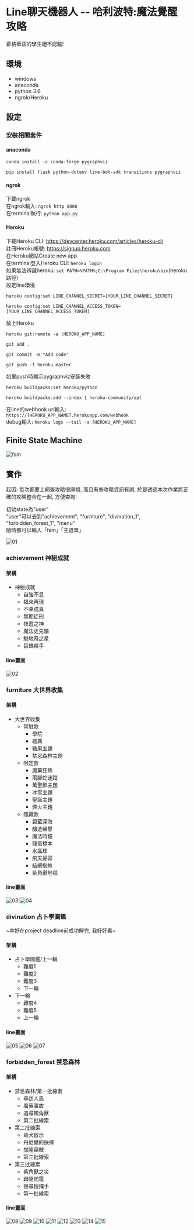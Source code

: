 # Line聊天機器人 -- 哈利波特:魔法覺醒 攻略
霍格華茲的學生絕不認輸!

## 環境
* windows
* anaconda
* python 3.6
* ngrok/Heroku

## 設定

### 安裝相關套件

#### anaconda
```
conda install -c conda-forge pygraphviz

pip install flask python-dotenv line-bot-sdk transitions pygraphviz
```

#### ngrok
下載ngrok <br>
在ngrok輸入: `ngrok http 8000` <br>
在terminal執行: `python app.py` <br>

#### Heroku
下載Heroku CLI: https://devcenter.heroku.com/articles/heroku-cli <br>
註冊Heroku帳號: https://signup.heroku.com <br>
在Heroku網站Create new app <br>
在terminal登入Heroku CLI: `heroku login` <br>
如果無法辨識heroku: `set PATH=%PATH%;C:\Program Files\heroku\bin`(heroku路徑) <br>
設定line環境
```
heroku config:set LINE_CHANNEL_SECRET=[YOUR_LINE_CHANNEL_SECRET]

heroku config:set LINE_CHANNEL_ACCESS_TOKEN=[YOUR_LINE_CHANNEL_ACCESS_TOKEN]
```
放上Heroku
```
heroku git:remote -a [HEROKU_APP_NAME]

git add .

git commit -m "Add code"

git push -f heroku master
```
如果push時顯示pygraphviz安裝失敗
```
heroku buildpacks:set heroku/python

heroku buildpacks:add --index 1 heroku-community/apt
```
在line的webhook url輸入: `https://[HEROKU_APP_NAME].herokuapp.com/webhook` <br>
debug輸入: `heroku logs --tail -a [HEROKU_APP_NAME]` <br>

## Finite State Machine
![fsm](./fsm.png)

## 實作
起因: 每次都要上網查攻略很麻煩, 而且有些攻略資訊有誤, 於是透過本次作業將正確的攻略整合在一起, 方便查詢! <br>

初始state為"user" <br>
"user"可以去到"achievement", "furniture", "divination_1", "forbidden_forest_1", "menu" <br>
隨時都可以輸入「fsm」「主選單」 <br>

![01](./img/01.PNG)

### achievement 神秘成就

#### 架構
* 神秘成就
	* 自強不息
	* 福來再現
	* 不幸成真
	* 無期徒刑
	* 夜遊之神
	* 魔法史先驅
	* 魁地奇之星
	* 巨蛛殺手

#### line畫面
![02](./img/02.PNG)

### furniture 大世界收集

#### 架構
* 大世界收集
	* 常駐款
		* 學院
		* 經典
		* 糖果主題
		* 禁忌森林主題
	* 限定款
		* 魔藥狂熱
		* 兩腳蛇迷蹤
		* 萬聖節主題
		* 冰雪主題
		* 聖誕主題
		* 煙火主題
	* 隱藏款
		* 碧藍深海
		* 釀造榮譽
		* 魔法時鐘
		* 龍蛋標本
		* 水晶球
		* 飛天掃帚
		* 結網蜘蛛
		* 紫角獸地毯

#### line畫面
![03](./img/03.PNG)
![04](./img/04.PNG)

### divination 占卜學圖鑑
~幸好在project deadline前成功解完, 我好好看~

#### 架構
* 占卜學圖鑑/上一輪
	* 難度1
	* 難度2
	* 難度3
	* 下一輪
* 下一輪
	* 難度4
	* 難度5
	* 上一輪

#### line畫面
![05](./img/05.PNG)
![06](./img/06.PNG)
![07](./img/07.PNG)

### forbidden_forest 禁忌森林

#### 架構
* 禁忌森林/第一批線索
	* 尋訪人馬
	* 魔藥事故
	* 追尋獨角獸
	* 第二批線索
* 第二批線索
	* 尋犬啟示
	* 丹尼爾的抉擇
	* 加隆竊賊
	* 第三批線索
* 第三批線索
	* 紫角獸之災
	* 跟隨閃電
	* 搜尋搜捕手
	* 第一批線索

#### line畫面
![08](./img/08.PNG)
![09](./img/09.PNG)
![10](./img/10.PNG)
![11](./img/11.PNG)
![12](./img/12.PNG)
![13](./img/13.PNG)
![14](./img/14.PNG)
![15](./img/15.PNG)
